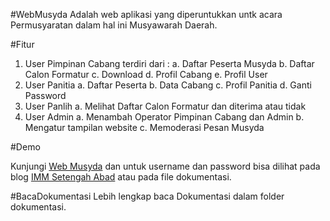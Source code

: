 #WebMusyda
Adalah web aplikasi yang diperuntukkan untk acara Permusyaratan dalam hal ini Musyawarah Daerah. 

#Fitur
1. User Pimpinan Cabang terdiri dari :
a. Daftar Peserta Musyda
b. Daftar Calon Formatur
c. Download
d. Profil Cabang
e. Profil User
2. User Panitia
a. Daftar Peserta
b. Data Cabang
c. Profil Panitia
d. Ganti Password
3. User Panlih
a. Melihat Daftar Calon Formatur dan diterima atau tidak
4. User Admin
a. Menambah Operator Pimpinan Cabang dan Admin
b. Mengatur tampilan website
c. Memoderasi Pesan Musyda

#Demo

Kunjungi <a href="http://tanfidz.dppimm.or.id/webmusyda" target="_blank">Web Musyda</a> dan untuk username dan password bisa dilihat pada blog <a href="http://immsetengahabad.blogspot.com/" target="_blank">IMM Setengah Abad</a> atau pada file dokumentasi.

#BacaDokumentasi
Lebih lengkap baca Dokumentasi dalam folder dokumentasi.
